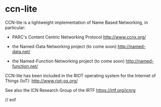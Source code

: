 ccn-lite
========

CCN-lite is a lightweight implementation of Name Based Networking,
in particular:

- PARC's Content Centric Networking Protocol
  http://www.ccnx.org/

- the Named-Data Networking project (to come soon)
  http://named-data.net/  

- the Named-Function Networking project (to come soon)
  http://named-function.net/

CCN-lite has been included in the RIOT operating system
for the Internet of Things (IoT):
http://www.riot-os.org/

See also the ICN Research Group of the IRTF
https://irtf.org/icnrg

// eof
